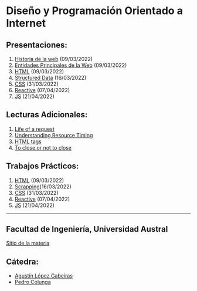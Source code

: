 # Diseño y Programación Orientado a Internet

## Presentaciones:

1. [Historia de la web](history) (09/03/2022)
2. [Entidades Principales de la Web](entities) (09/03/2022)
3. [HTML](html) (09/03/2022)
4. [Structured Data](structured-data) (16/03/2022)
5. [CSS](styles) (31/03/2022)
6. [Reactive](reactive) (07/04/2022)
7. [JS](js) (21/04/2022)

## Lecturas Adicionales:

1. [Life of a request](http://igoro.com/archive/what-really-happens-when-you-navigate-to-a-url) 
2. [Understanding Resource Timing](https://developers.google.com/web/tools/chrome-devtools/network-performance/understanding-resource-timing)
2. [HTML tags](http://www.w3schools.com/tags)
3. [To close or not to close](http://www.colorglare.com/2014/02/03/to-close-or-not-to-close.html)
<!-- 4. [REST API best practices](https://www.merixstudio.com/blog/best-practices-rest-api-development/) -->

## Trabajos Prácticos:

1. [HTML](practice/html) (09/03/2022)
2. [Scrapping](practice/scrapping)(16/03/2022)
3. [CSS](practice/styles) (31/03/2022)
4. [Reactive](practice/reactive) (07/04/2022)
5. [JS](practice/js) (21/04/2022)
<!-- 4. [JS++](practice/js++) (01/04/2020) -->

<!-- 6. [RestApi](practice/restapi) (15/04/2020) -->
<!-- 6. [Visualization](practice/visualization) (skip) -->
<!-- 7. [Serverless](practice/serverless) (22/04/2020) -->
<!-- 8. [Batalla Naval](practice/papoy) (05/05/2020) -->


<!-- ## Presentaciones -->
<!-- 1. Webpack & babel -->
<!-- 2. ReactJs, Angular 2, Polymer -->
<!-- 3. Styling steroids (less, sass, scss) and frameworks (Pure, Bootstrap, Bulma). -->
<!-- 4. Unit testing with Jest and E2E testing with Webdriver -->
<!-- 5. Play, Nodejs+Express, AkkaHttp, Micronaut, Spring Boot -->
<!-- 6. Benchmarking tools and best practices -->
<!-- 7. Rxjs -->
<!-- 8. GraphQL -->
<!-- 9. Cloud service -->

---

## Facultad de Ingeniería, Universidad Austral

[Sitio de la materia](http://facultaddeingenieria.github.io/dpoi)

## Cátedra:

* [Agustín López Gabeiras](//github.com/agustinlg)
* [Pedro Colunga](//github.com/pcolunga)
